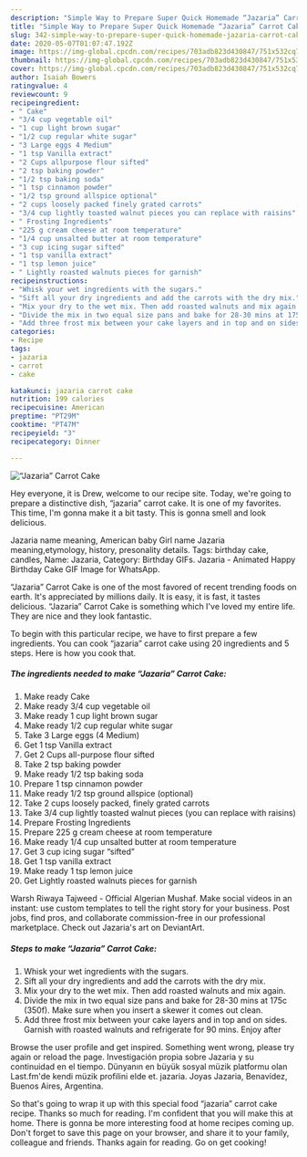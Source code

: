 ```yaml
---
description: "Simple Way to Prepare Super Quick Homemade “Jazaria” Carrot Cake"
title: "Simple Way to Prepare Super Quick Homemade “Jazaria” Carrot Cake"
slug: 342-simple-way-to-prepare-super-quick-homemade-jazaria-carrot-cake
date: 2020-05-07T01:07:47.192Z
image: https://img-global.cpcdn.com/recipes/703adb823d430847/751x532cq70/jazaria-carrot-cake-recipe-main-photo.jpg
thumbnail: https://img-global.cpcdn.com/recipes/703adb823d430847/751x532cq70/jazaria-carrot-cake-recipe-main-photo.jpg
cover: https://img-global.cpcdn.com/recipes/703adb823d430847/751x532cq70/jazaria-carrot-cake-recipe-main-photo.jpg
author: Isaiah Bowers
ratingvalue: 4
reviewcount: 9
recipeingredient:
- " Cake"
- "3/4 cup vegetable oil"
- "1 cup light brown sugar"
- "1/2 cup regular white sugar"
- "3 Large eggs 4 Medium"
- "1 tsp Vanilla extract"
- "2 Cups allpurpose flour sifted"
- "2 tsp baking powder"
- "1/2 tsp baking soda"
- "1 tsp cinnamon powder"
- "1/2 tsp ground allspice optional"
- "2 cups loosely packed finely grated carrots"
- "3/4 cup lightly toasted walnut pieces you can replace with raisins"
- " Frosting Ingredients"
- "225 g cream cheese at room temperature"
- "1/4 cup unsalted butter at room temperature"
- "3 cup icing sugar sifted"
- "1 tsp vanilla extract"
- "1 tsp lemon juice"
- " Lightly roasted walnuts pieces for garnish"
recipeinstructions:
- "Whisk your wet ingredients with the sugars."
- "Sift all your dry ingredients and add the carrots with the dry mix."
- "Mix your dry to the wet mix. Then add roasted walnuts and mix again."
- "Divide the mix in two equal size pans and bake for 28-30 mins at 175c (350f). Make sure when you insert a skewer it comes out clean."
- "Add three frost mix between your cake layers and in top and on sides. Garnish with roasted walnuts and refrigerate for 90 mins. Enjoy after"
categories:
- Recipe
tags:
- jazaria
- carrot
- cake

katakunci: jazaria carrot cake 
nutrition: 199 calories
recipecuisine: American
preptime: "PT29M"
cooktime: "PT47M"
recipeyield: "3"
recipecategory: Dinner

---
```



![“Jazaria” Carrot Cake](https://img-global.cpcdn.com/recipes/703adb823d430847/751x532cq70/jazaria-carrot-cake-recipe-main-photo.jpg)

Hey everyone, it is Drew, welcome to our recipe site. Today, we're going to prepare a distinctive dish, “jazaria” carrot cake. It is one of my favorites. This time, I'm gonna make it a bit tasty. This is gonna smell and look delicious.

Jazaria name meaning, American baby Girl name Jazaria meaning,etymology, history, presonality details. Tags: birthday cake, candles, Name: Jazaria, Category: Birthday GIFs. Jazaria - Animated Happy Birthday Cake GIF Image for WhatsApp.

“Jazaria” Carrot Cake is one of the most favored of recent trending foods on earth. It's appreciated by millions daily. It is easy, it is fast, it tastes delicious. “Jazaria” Carrot Cake is something which I've loved my entire life. They are nice and they look fantastic.


To begin with this particular recipe, we have to first prepare a few ingredients. You can cook “jazaria” carrot cake using 20 ingredients and 5 steps. Here is how you cook that.

<!--inarticleads1-->

##### The ingredients needed to make “Jazaria” Carrot Cake:

1. Make ready  Cake
1. Make ready 3/4 cup vegetable oil
1. Make ready 1 cup light brown sugar
1. Make ready 1/2 cup regular white sugar
1. Take 3 Large eggs (4 Medium)
1. Get 1 tsp Vanilla extract
1. Get 2 Cups all-purpose flour sifted
1. Take 2 tsp baking powder
1. Make ready 1/2 tsp baking soda
1. Prepare 1 tsp cinnamon powder
1. Make ready 1/2 tsp ground allspice (optional)
1. Take 2 cups loosely packed, finely grated carrots
1. Take 3/4 cup lightly toasted walnut pieces (you can replace with raisins)
1. Prepare  Frosting Ingredients
1. Prepare 225 g cream cheese at room temperature
1. Make ready 1/4 cup unsalted butter at room temperature
1. Get 3 cup icing sugar “sifted”
1. Get 1 tsp vanilla extract
1. Make ready 1 tsp lemon juice
1. Get  Lightly roasted walnuts pieces for garnish


Warsh Riwaya Tajweed - Official Algerian Mushaf. Make social videos in an instant: use custom templates to tell the right story for your business. Post jobs, find pros, and collaborate commission-free in our professional marketplace. Check out Jazaria&#39;s art on DeviantArt. 

<!--inarticleads2-->

##### Steps to make “Jazaria” Carrot Cake:

1. Whisk your wet ingredients with the sugars.
1. Sift all your dry ingredients and add the carrots with the dry mix.
1. Mix your dry to the wet mix. Then add roasted walnuts and mix again.
1. Divide the mix in two equal size pans and bake for 28-30 mins at 175c (350f). Make sure when you insert a skewer it comes out clean.
1. Add three frost mix between your cake layers and in top and on sides. Garnish with roasted walnuts and refrigerate for 90 mins. Enjoy after


Browse the user profile and get inspired. Something went wrong, please try again or reload the page. Investigación propia sobre Jazaria y su continuidad en el tiempo. Dünyanın en büyük sosyal müzik platformu olan Last.fm&#39;de kendi müzik profilini elde et. jazaria. Joyas Jazaria, Benavídez, Buenos Aires, Argentina. 

So that's going to wrap it up with this special food “jazaria” carrot cake recipe. Thanks so much for reading. I'm confident that you will make this at home. There is gonna be more interesting food at home recipes coming up. Don't forget to save this page on your browser, and share it to your family, colleague and friends. Thanks again for reading. Go on get cooking!
